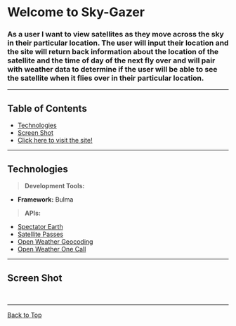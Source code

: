# Welcome to Sky-Gazer

### As a user I want to view satellites as they move across the sky in their particular location. The user will input their location and the site will return back information about the location of the satellite and the time of day of the next fly over and will pair with weather data to determine if the user will be able to see the satellite when it flies over in their particular location.
---

## Table of Contents
 * [Technologies](#technologies)
 * [Screen Shot](#screen-shot) 
 * [Click here to visit the site!](https://pamtheham.github.io/Sky-Gazer/)
---

## Technologies 
><b>Development Tools:</b>
 * <b>Framework:</b> Bulma

><b>APIs:</b>
 * [Spectator Earth](https://spectator.earth/)
 * [Satellite Passes](https://satellites.fly.dev/)
 * [Open Weather Geocoding](https://openweathermap.org/api/geocoding-api)
 * [Open Weather One Call](https://openweathermap.org/api/one-call-api)
 

---

## Screen Shot

<img scr="./Assets/imgs/Screenshot1.jpg">
<img scr="./Assets/imgs/Screenshot2.jpg">
<img scr="./Assets/imgs/Screenshot3.jpg">

---

[Back to Top](#welcome-to-sky-gazer)
